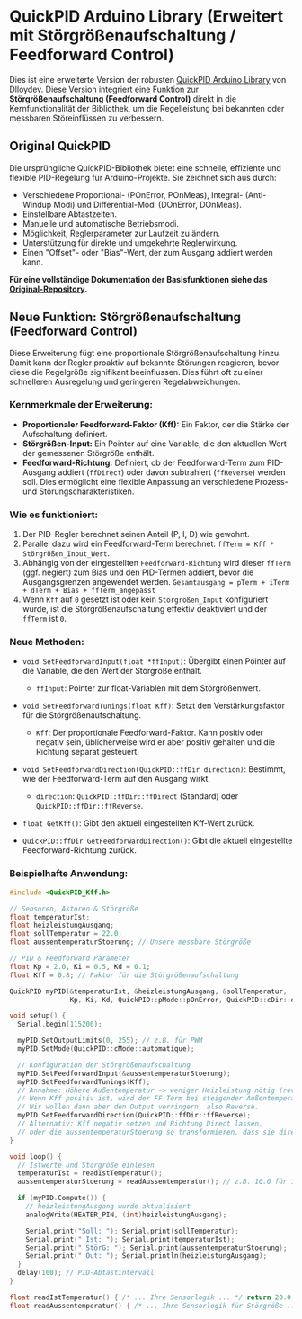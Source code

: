 # QuickPID Arduino Library (Erweitert mit Störgrößenaufschaltung / Feedforward Control)

Dies ist eine erweiterte Version der robusten [QuickPID Arduino Library](https://github.com/Dlloydev/QuickPID) von Dlloydev. Diese Version integriert eine Funktion zur **Störgrößenaufschaltung (Feedforward Control)** direkt in die Kernfunktionalität der Bibliothek, um die Regelleistung bei bekannten oder messbaren Störeinflüssen zu verbessern.

## Original QuickPID

Die ursprüngliche QuickPID-Bibliothek bietet eine schnelle, effiziente und flexible PID-Regelung für Arduino-Projekte. Sie zeichnet sich aus durch:

*   Verschiedene Proportional- (POnError, POnMeas), Integral- (Anti-Windup Modi) und Differential-Modi (DOnError, DOnMeas).
*   Einstellbare Abtastzeiten.
*   Manuelle und automatische Betriebsmodi.
*   Möglichkeit, Reglerparameter zur Laufzeit zu ändern.
*   Unterstützung für direkte und umgekehrte Reglerwirkung.
*   Einen "Offset"- oder "Bias"-Wert, der zum Ausgang addiert werden kann.

**Für eine vollständige Dokumentation der Basisfunktionen siehe das [Original-Repository](https://github.com/Dlloydev/QuickPID).**

## Neue Funktion: Störgrößenaufschaltung (Feedforward Control)

Diese Erweiterung fügt eine proportionale Störgrößenaufschaltung hinzu. Damit kann der Regler proaktiv auf bekannte Störungen reagieren, bevor diese die Regelgröße signifikant beeinflussen. Dies führt oft zu einer schnelleren Ausregelung und geringeren Regelabweichungen.

### Kernmerkmale der Erweiterung:

*   **Proportionaler Feedforward-Faktor (Kff):** Ein Faktor, der die Stärke der Aufschaltung definiert.
*   **Störgrößen-Input:** Ein Pointer auf eine Variable, die den aktuellen Wert der gemessenen Störgröße enthält.
*   **Feedforward-Richtung:** Definiert, ob der Feedforward-Term zum PID-Ausgang addiert (`ffDirect`) oder davon subtrahiert (`ffReverse`) werden soll. Dies ermöglicht eine flexible Anpassung an verschiedene Prozess- und Störungscharakteristiken.

### Wie es funktioniert:

1.  Der PID-Regler berechnet seinen Anteil (P, I, D) wie gewohnt.
2.  Parallel dazu wird ein Feedforward-Term berechnet: `ffTerm = Kff * Störgrößen_Input_Wert`.
3.  Abhängig von der eingestellten `Feedforward-Richtung` wird dieser `ffTerm` (ggf. negiert) zum Bias und den PID-Termen addiert, bevor die Ausgangsgrenzen angewendet werden.
    `Gesamtausgang = pTerm + iTerm + dTerm + Bias + ffTerm_angepasst`
4.  Wenn `Kff` auf `0` gesetzt ist oder kein `Störgrößen_Input` konfiguriert wurde, ist die Störgrößenaufschaltung effektiv deaktiviert und der `ffTerm` ist `0`.

### Neue Methoden:

*   `void SetFeedforwardInput(float *ffInput)`:
    Übergibt einen Pointer auf die Variable, die den Wert der Störgröße enthält.
    *   `ffInput`: Pointer zur float-Variablen mit dem Störgrößenwert.

*   `void SetFeedforwardTunings(float Kff)`:
    Setzt den Verstärkungsfaktor für die Störgrößenaufschaltung.
    *   `Kff`: Der proportionale Feedforward-Faktor. Kann positiv oder negativ sein, üblicherweise wird er aber positiv gehalten und die Richtung separat gesteuert.

*   `void SetFeedforwardDirection(QuickPID::ffDir direction)`:
    Bestimmt, wie der Feedforward-Term auf den Ausgang wirkt.
    *   `direction`: `QuickPID::ffDir::ffDirect` (Standard) oder `QuickPID::ffDir::ffReverse`.

*   `float GetKff()`:
    Gibt den aktuell eingestellten Kff-Wert zurück.

*   `QuickPID::ffDir GetFeedforwardDirection()`:
    Gibt die aktuell eingestellte Feedforward-Richtung zurück.

### Beispielhafte Anwendung:

```cpp
#include <QuickPID_Kff.h>

// Sensoren, Aktoren & Störgröße
float temperaturIst;
float heizleistungAusgang;
float sollTemperatur = 22.0;
float aussentemperaturStoerung; // Unsere messbare Störgröße

// PID & Feedforward Parameter
float Kp = 2.0, Ki = 0.5, Kd = 0.1;
float Kff = 0.8; // Faktor für die Störgrößenaufschaltung

QuickPID myPID(&temperaturIst, &heizleistungAusgang, &sollTemperatur,
               Kp, Ki, Kd, QuickPID::pMode::pOnError, QuickPID::cDir::dDirect, 100);

void setup() {
  Serial.begin(115200);

  myPID.SetOutputLimits(0, 255); // z.B. für PWM
  myPID.SetMode(QuickPID::cMode::automatique);

  // Konfiguration der Störgrößenaufschaltung
  myPID.SetFeedforwardInput(&aussentemperaturStoerung);
  myPID.SetFeedforwardTunings(Kff);
  // Annahme: Höhere Außentemperatur -> weniger Heizleistung nötig (reverse action für den Feedforward)
  // Wenn Kff positiv ist, wird der FF-Term bei steigender Außentemperatur größer.
  // Wir wollen dann aber den Output verringern, also Reverse.
  myPID.SetFeedforwardDirection(QuickPID::ffDir::ffReverse); 
  // Alternativ: Kff negativ setzen und Richtung Direct lassen,
  // oder die aussentemperaturStoerung so transformieren, dass sie direkt die "benötigte Kompensation" darstellt.
}

void loop() {
  // Istwerte und Störgröße einlesen
  temperaturIst = readIstTemperatur();
  aussentemperaturStoerung = readAussentemperatur(); // z.B. 10.0 für 10°C

  if (myPID.Compute()) {
    // heizleistungAusgang wurde aktualisiert
    analogWrite(HEATER_PIN, (int)heizleistungAusgang);

    Serial.print("Soll: "); Serial.print(sollTemperatur);
    Serial.print(" Ist: "); Serial.print(temperaturIst);
    Serial.print(" StörG: "); Serial.print(aussentemperaturStoerung);
    Serial.print(" Out: "); Serial.println(heizleistungAusgang);
  }
  delay(100); // PID-Abtastintervall
}

float readIstTemperatur() { /* ... Ihre Sensorlogik ... */ return 20.0; }
float readAussentemperatur() { /* ... Ihre Sensorlogik für Störgröße ... */ return 15.0; }
